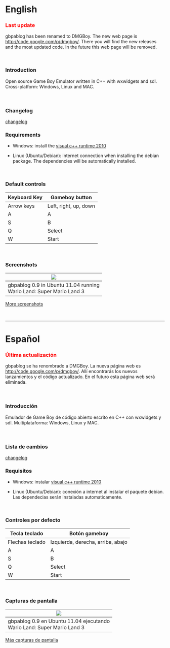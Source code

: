 # English #
### <font color='red'>Last update</font> ###
gbpablog has been renamed to DMGBoy. The new web page is http://code.google.com/p/dmgboy/. There you will find the new releases and the most updated code. In the future this web page will be removed.

<br>

<h3>Introduction</h3>
Open source Game Boy Emulator written in C++ with wxwidgets and sdl. Cross-platform: Windows, Linux and MAC.<br>
<br>
<br>

<h3>Changelog</h3>
<a href='http://code.google.com/p/gbpablog/wiki/Changelog'>changelog</a>

<br>

<h3>Requirements</h3>
<ul><li>Windows: install the <a href='http://www.microsoft.com/downloads/details.aspx?FamilyID=a7b7a05e-6de6-4d3a-a423-37bf0912db84&displaylang=en'>visual c++ runtime 2010</a></li></ul>

<ul><li>Linux (Ubuntu/Debian): internet connection when installing the debian package. The dependencies will be automatically installed.</li></ul>

<br>

<h3>Default controls</h3>
<table><thead><th> <b>Keyboard Key</b> </th><th> <b>Gameboy button</b> </th></thead><tbody>
<tr><td> Arrow keys          </td><td> Left, right, up, down </td></tr>
<tr><td> A                   </td><td> A                     </td></tr>
<tr><td> S                   </td><td> B                     </td></tr>
<tr><td> Q                   </td><td> Select                </td></tr>
<tr><td> W                   </td><td> Start                 </td></tr></tbody></table>

<br>

<h3>Screenshots</h3>
<table><thead><th> <img src='http://wiki.gbpablog.googlecode.com/hg/site/imgs/gbpablog_0_9.png' /> </th></thead><tbody>
<tr><td> gbpablog 0.9 in Ubuntu 11.04 running<br>Wario Land: Super Mario Land 3          </td></tr></tbody></table>

<a href='http://code.google.com/p/gbpablog/wiki/Screenshots'>More screenshots</a>

<br>

<hr />
<h1>Español</h1>
<h3><font color='red'>Última actualización</font></h3>
gbpablog se ha renombrado a DMGBoy. La nueva página web es <a href='http://code.google.com/p/dmgboy/'>http://code.google.com/p/dmgboy/</a>. Allí encontrarás los nuevos lanzamientos y el código actualizado. En el futuro esta página web será eliminada.<br>
<br>
<br>

<h3>Introducción</h3>
Emulador de Game Boy de código abierto escrito en C++ con wxwidgets y sdl. Multiplataforma: Windows, Linux y MAC.<br>
<br>
<br>

<h3>Lista de cambios</h3>
<a href='http://code.google.com/p/gbpablog/wiki/Changelog'>changelog</a>

<br>

<h3>Requisitos</h3>
<ul><li>Windows: instalar <a href='http://www.microsoft.com/downloads/details.aspx?FamilyID=a7b7a05e-6de6-4d3a-a423-37bf0912db84&displaylang=en'>visual c++ runtime 2010</a></li></ul>

<ul><li>Linux (Ubuntu/Debian): conexión a internet al instalar el paquete debian. Las dependecias serán instaladas automaticamente.</li></ul>

<br>

<h3>Controles por defecto</h3>
<table><thead><th> <b>Tecla teclado</b> </th><th> <b>Botón gameboy</b> </th></thead><tbody>
<tr><td> Flechas teclado      </td><td> Izquierda, derecha, arriba, abajo </td></tr>
<tr><td> A                    </td><td> A                     </td></tr>
<tr><td> S                    </td><td> B                     </td></tr>
<tr><td> Q                    </td><td> Select                </td></tr>
<tr><td> W                    </td><td> Start                 </td></tr></tbody></table>

<br>

<h3>Capturas de pantalla</h3>
<table><thead><th> <img src='http://wiki.gbpablog.googlecode.com/hg/site/imgs/gbpablog_0_9.png' /> </th></thead><tbody>
<tr><td> gbpablog 0.9 en Ubuntu 11.04 ejecutando<br>Wario Land: Super Mario Land 3       </td></tr></tbody></table>

<a href='http://code.google.com/p/gbpablog/wiki/Screenshots'>Más capturas de pantalla</a>